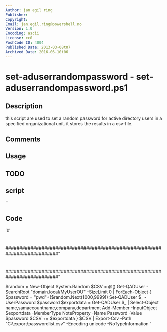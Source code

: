 ```yaml
---
Author: jan egil ring
Publisher: 
Copyright: 
Email: jan.egil.ring@powershell.no
Version: 1.0
Encoding: ascii
License: cc0
PoshCode ID: 4004
Published Date: 2013-03-08t07
Archived Date: 2016-06-10t06
---
```


# set-aduserrandompassword - set-aduserrandompassword.ps1

## Description

this script are used to set a random password for active directory users in a specified organizational unit. it stores the results in a csv-file.

## Comments



## Usage



## TODO



## script

``

## Code

`#
 #
 ###########################################################################"
 #
 #
 #
 #
 #
 #
 ###########################################################################"
 
 
 $random = New-Object System.Random
 $CSV = @()
 Get-QADUser -SearchRoot "domain.local/MyUserOU" -SizeLimit 0 | ForEach-Object {
 $password = "pwd"+($random.Next(1000,9999))
 Set-QADUser $_ -UserPassword $password
 $exportdata = Get-QADUser $_ | Select-Object name,samaccountname,company,department
 Add-Member -InputObject $exportdata -MemberType NoteProperty -Name Password -Value $password
 $CSV += $exportdata
 }
 $CSV | Export-Csv -Path "C:\export\passwordlist.csv" -Encoding unicode -NoTypeInformation
`

